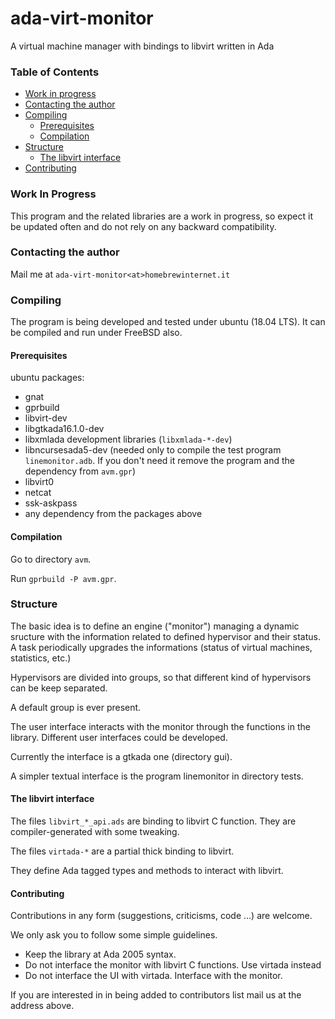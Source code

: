 # ada-virt-monitor
A virtual machine manager with bindings to libvirt written in Ada

### Table of Contents
* [Work in progress](#work-in-progress)
* [Contacting the author](#contacting-the-author)
* [Compiling](#compiling)
  + [Prerequisites](#prerequisites)
  + [Compilation](#compilation)
* [Structure](#structure)
  + [The libvirt interface](#the-libvirt-interface)
* [Contributing](#contributing)

### Work In Progress
This program and the related libraries are a work in progress, so expect it be
updated often and do not rely on any backward compatibility.

### Contacting the author
Mail me at `ada-virt-monitor<at>homebrewinternet.it`

### Compiling
The program is being developed and tested under ubuntu (18.04 LTS).
It can be compiled and run under FreeBSD also.

#### Prerequisites
ubuntu packages:
- gnat
- gprbuild
- libvirt-dev
- libgtkada16.1.0-dev
- libxmlada development libraries (`libxmlada-*-dev`)
- libncursesada5-dev (needed only to compile the test program `linemonitor.adb`.
If you don't need it remove the program and the dependency from `avm.gpr`)
- libvirt0
- netcat
- ssk-askpass
- any dependency from the packages above

#### Compilation
Go to directory `avm`.

Run `gprbuild -P avm.gpr`.

### Structure
The basic idea is to define an engine ("monitor") managing a dynamic sructure
with the information related to defined hypervisor and their status.
A task periodically upgrades the informations (status of virtual machines,
statistics, etc.)

Hypervisors are divided into groups, so that different kind of hypervisors can
be keep separated.

A default group is ever present.

The user interface interacts with the monitor through the functions in the
library. Different user interfaces could be developed.

Currently the interface is a gtkada one (directory gui).

A simpler textual interface is the program linemonitor in directory tests.

#### The libvirt interface
The files `libvirt_*_api.ads` are binding to libvirt C function. They are
compiler-generated with some tweaking.

The files `virtada-*` are a partial thick binding to libvirt.

They define Ada tagged types and methods to interact with libvirt.

#### Contributing
Contributions in any form (suggestions, criticisms, code ...) are welcome.

We only ask you to follow some simple guidelines.

- Keep the library at Ada 2005 syntax.
- Do not interface the monitor with libvirt C functions. Use virtada instead
- Do not interface the UI with virtada. Interface with the monitor.

If you are interested in in being added to contributors list mail us at the
address above.
